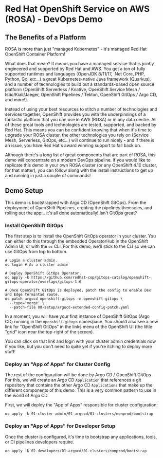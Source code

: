 # Red Hat OpenShift Service on AWS (ROSA) - DevOps Demo

## The Benefits of a Platform

ROSA is more than just "managed Kubernetes" - it's managed Red Hat OpenShift Container Platform!  

What does that mean?  It means you have a managed service that is jointly engineered and supported by Red Hat and AWS.  You get a ton of fully supported runtimes and languages (OpenJDK 8/11/17, .Net Core, PHP, Python, Go, etc...) a great Kubernetes-native Java framework (Quarkus), and a number of technologies to build out a standards-based open source platform (OpenShift Serverless / Knative, OpenShift Service Mesh / Istio/Kiali/Jaeger, OpenShift Pipelines / Tekton, OpenShift GitOps / Argo CD, and more!).

Instead of using your best resources to stitch a number of technologies and services together, OpenShift provides you with the underpinnings of a fantastic platform that you can use in AWS (ROSA) or in any data centre.  All of these great tools and technologies are tested, supported, and backed by Red Hat.  This means you can be confident knowing that when it's time to upgrade your ROSA cluster, the other technologies you rely on (Service Mesh, Serverless, GitOps, etc...) will continue to run nicely - and if there is an issue, you have Red Hat's award winning support to fall back on.

Although there's a long list of great components that are part of ROSA, this demo will concentrate on a modern DevOps pipeline.  If you would like to replicate this demo in your own ROSA cluster (or any OpenShift 4.10 cluster, for that matter), you can follow along with the install instructions to get up and running in just a couple of commands!

## Demo Setup

This demo is bootstrapped with Argo CD (OpenShift GitOps).  From the deployment of OpenShift Pipelines, creating the pipelines themseles, and rolling out the app... it's all done automatically!  Isn't GitOps great?

### Install OpenShift GitOps

The first step is to install the OpenShift GitOps operator in your cluster.  You can either do this through the embedded OperatorHub in the OpenShift Admin UI, or with the `oc` CLI.  For this demo, we'll stick to the CLI so we can use GitOps from top to bottom.

```
# Login a cluster admin.
oc login # As a cluster admin

# Deploy OpenShift GitOps Operator.
oc apply -k https://github.com/redhat-cop/gitops-catalog/openshift-gitops-operator/overlays/gitops-1.6

# Once OpenShift GitOps is deployed, patch the config to enable Dex and Edge Termintad route.
oc patch argocd openshift-gitops -n openshift-gitops \
  --type='merge' \
  --patch-file 00-setup/argocd-extended-config-patch.yaml 
```

In a moment, you will have your first instance of OpenShift GitOps (Argo CD) running in the `openshift-gitops` namespace.  You should also see a new link for "OpenShift GitOps" in the links menu of the OpenShift UI (the little "grid" icon near the top-right of the screen).

You can click on that link and login with your cluster admin credentials now if you like, but you don't need to quite yet if you're itching to deploy more stuff!

### Deploy an "App of Apps" for Cluster Config

The rest of the configuration will be done by Argo CD / OpenShift GitOps.  For this, we will create an Argo CD `Application` that references a git repository that contains the other Argo CD `Applications` that make up the different components of this demo.  This is a very common pattern to use in the world of Argo CD.

First, we will deploy the "App of Apps" responsible for cluster configuration:

```
oc apply -k 01-cluster-admin/01-argocd/01-clusters/nonprod/bootstrap
```

### Deploy an "App of Apps" for Developer Setup

Once the cluster is configured, it's time to bootstrap any applications, tools, or CI pipelines developers require.

```
oc apply -k 02-developers/01-argocd/01-clusters/nonprod/bootstrap
```